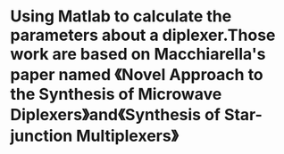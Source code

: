 # Using Matlab to calculate the parameters about a diplexer.Those work are based on Macchiarella's paper named 《Novel Approach to the Synthesis of Microwave Diplexers》and《Synthesis of Star-junction Multiplexers》
